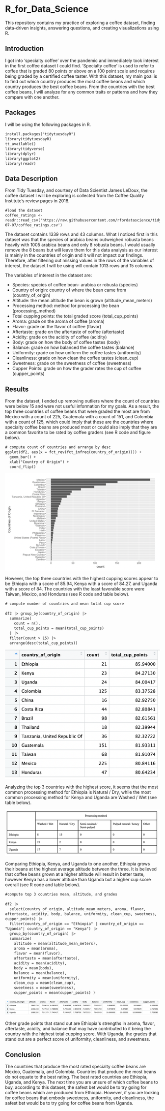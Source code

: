 # R_for_Data_Science
This repository contains my practice of exploring a coffee dataset, finding data-driven insights, answering questions, and creating visualizations using R.

## Introduction

I got into ‘specialty coffee’ over the pandemic and immediately took interest in the first coffee dataset I could find. ‘Specialty coffee’ is used to refer to coffee that is graded 80 points or above on a 100 point scale and requires being graded by a certified coffee taster. With this dataset, my main goal is to find out which country produces the most coffee beans and which country produces the best coffee beans. From the countries with the best coffee beans, I will analyze for any common traits or patterns and how they compare with one another.

## Packages
I will be using the following packages in R.

```{r}
install.packages("tidytuesdayR") 
library(tidytuesdayR) 
tt_available()
library(tidyverse)
library(dplyr)
library(ggplot2)
library(readr)
```

## Data Description

From Tidy Tuesday, and courtesy of Data Scientist James LeDoux, the coffee dataset I will be exploring is collected from the Coffee Quality Institute’s review pages in 2018. 

```{r}
#load the dataset 
coffee_ratings <- readr::read_csv('https://raw.githubusercontent.com/rfordatascience/tidytuesday/master/data/2020/2020-07-07/coffee_ratings.csv')
```

The dataset contains 1339 rows and 43 columns. What I noticed first in this dataset was that the species of arabica beans outweighed robusta beans heavily with 1005 arabica beans and only 8 robusta beans. I would usually remove the 8 beans but will leave them for this data analysis as our interest is mainly in the countries of origin and it will not impact our findings. Therefore, after filtering out missing values in the rows of the variables of interest, the dataset I will be using will contain 1013 rows and 15 columns.

The variables of interest in the dataset are:
* Species: species of coffee bean- arabica or robusta (species)
* Country of origin: country of where the bean came from (country_of_origin)
* Altitude: the mean altitude the bean is grown (altitude_mean_meters)
* Processing method: method for processing the bean (processing_method)
* Total cupping points: the total graded score (total_cup_points)
* Aroma: grade on the aroma of coffee (aroma)
* Flavor: grade on the flavor of coffee (flavor)
* Aftertaste: grade on the aftertaste of coffee (aftertaste)
* Acidity: grade on the acidity of coffee (acidity)
* Body: grade on how the body of coffee tastes (body)
* Balance: grade on how balanced the coffee tastes (balance)
* Uniformity: grade on how uniform the coffee tastes (uniformity)
* Cleanliness: grade on how clean the coffee tastes (clean_cup)
* Sweetness: grade on the sweetness of coffee (sweetness)
* Cupper Points: grade on how the grader rates the cup of coffee (cupper_points)

  

## Results

From the dataset, I ended up removing outliers where the count of countries were below 15 and were not useful information for my goals. As a result, the top three countries of coffee beans that were graded the most are from Mexico with a count of 225, Guatemala with a count of 151, and Colombia with a count of 125, which could imply that these are the countries where specialty coffee beans are produced most or could also imply that they are a common favorite to be rated by coffee graders (see R code and figure below).

```{r}
# compute count of countries and arrange by desc
ggplot(df2, aes(x = fct_rev(fct_infreq(country_of_origin)))) + 
  geom_bar() + 
  xlab("Country of Origin") +
  coord_flip()
```
![](https://github.com/njeanette03/R_for_Data_Science/blob/main/images/count%20of%20coffees%20and%20origins.png)




However, the top three countries with the highest cupping scores appear to be Ethiopia with a score of 85.94, Kenya with a score of 84.27, and Uganda with a score of 84. The countries with the least favorable score were Taiwan, Mexico, and Honduras (see R code and table below).

```{r}
# compute number of countries and mean total cup score

df2 |> group_by(country_of_origin) |> 
  summarize(
    count = n(),
    total_cup_points = mean(total_cup_points)
  ) |> 
  filter(count > 15) |>
  arrange(desc(total_cup_points))
```

![](https://github.com/njeanette03/R_for_Data_Science/blob/main/images/highest%20cup%20score%20by%20country.png)



Analyzing the top 3 countries with the highest score, it seems that the most common processing method for Ethiopia is Natural / Dry, while the most common processing method for Kenya and Uganda are Washed / Wet (see table below).

![](https://github.com/njeanette03/R_for_Data_Science/blob/main/images/highest%20rated%20countries%20and%20processing%20method.png)




Comparing Ethiopia, Kenya, and Uganda to one another, Ethiopia grows their beans at the highest average altitude between the three. It is believed that coffee beans grown at a higher altitude will result in better taste, however Kenya has a lower altitude than Uganda but a higher cup score overall (see R code and table below).

```{r}
#compute top 3 countries mean, altitude, and grades

df2 |> 
  select(country_of_origin, altitude_mean_meters, aroma, flavor, aftertaste, acidity, body, balance, uniformity, clean_cup, sweetness, cupper_points) |>
  filter(country_of_origin == "Ethiopia" | country_of_origin == "Uganda"| country_of_origin == "Kenya") |>
  group_by(country_of_origin) |>
  summarize(
    altitude = mean(altitude_mean_meters),
    aroma = mean(aroma),
    flavor = mean(flavor),
    aftertaste = mean(aftertaste),
    acidity = mean(acidity),
    body = mean(body),
    balance = mean(balance),
    uniformity = mean(uniformity),
    clean_cup = mean(clean_cup),
    sweetness = mean(sweetness),
    cupper_points = mean(cupper_points) ) 
```
![](https://github.com/njeanette03/R_for_Data_Science/blob/main/images/top%20countries%20and%20average%20grade%20and%20altitude.png)



Other grade points that stand out are Ethiopia's strengths in aroma, flavor, aftertaste, acidity, and balance that may have contributed to it being the country with the highest total cupping score. With Uganda, the grades that stand out are a perfect score of uniformity, cleanliness, and sweetness.


## Conclusion

The countries that produce the most rated specialty coffee beans are Mexico, Guatemala, and Colombia. Countries that produce the most beans do not equate to the best rating. The best rated countries are Ethiopia, Uganda, and Kenya. The next time you are unsure of which coffee beans to buy, according to this dataset, the safest bet would be to try going for coffee beans which are produced from Ethiopia. However, if you are looking for coffee beans that embody sweetness, uniformity, and cleanliness, the safest bet would be to try going for coffee beans from Uganda.
